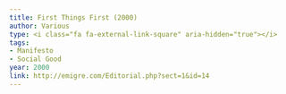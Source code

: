 ```yaml
---
title: First Things First (2000)
author: Various
type: <i class="fa fa-external-link-square" aria-hidden="true"></i>
tags:
- Manifesto
- Social Good
year: 2000
link: http://emigre.com/Editorial.php?sect=1&id=14
---
```

